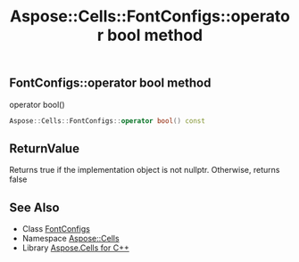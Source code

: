﻿---
title: Aspose::Cells::FontConfigs::operator bool method
linktitle: operator bool
second_title: Aspose.Cells for C++ API Reference
description: 'Aspose::Cells::FontConfigs::operator bool method. operator bool() in C++.'
type: docs
weight: 400
url: /cpp/aspose.cells/fontconfigs/operator_bool/
---
## FontConfigs::operator bool method


operator bool()

```cpp
Aspose::Cells::FontConfigs::operator bool() const
```


## ReturnValue

Returns true if the implementation object is not nullptr. Otherwise, returns false

## See Also

* Class [FontConfigs](../)
* Namespace [Aspose::Cells](../../)
* Library [Aspose.Cells for C++](../../../)
